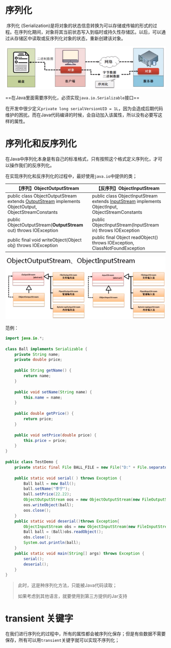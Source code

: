 # 序列化

​	序列化 (Serialization)是将对象的状态信息转换为可以存储或传输的形式的过程。在序列化期间，对象将其当前状态写入到临时或持久性存储区。以后，可以通过从存储区中读取或反序列化对象的状态，重新创建该对象。

![1565057937865](assets/1565057937865.png)

​	==在Java里面需要序列化，必须实现`java.io.Serializable`接口==

​	在开发中很少定义`private long serialVersionUID = 1L`，因为会造成后期代码维护的困扰。而在Java代码编译的时候，会自动加入该属性，所以没有必要写这样的属性。

# 序列化和反序列化

​	在Java中序列化本身是有自己的标准格式，只有按照这个格式定义序列化，才可以操作我们的反序列化。

​	在实现序列化和反序列化的过程中，最好使用`java.io`中提供的类；

| **【序列】ObjectOutputStream**                               | 【反序列】ObjectInputStream                                  |
| ------------------------------------------------------------ | ------------------------------------------------------------ |
| public class ObjectOutputStream extends <u>OutputStream</u> implements ObjectOutput, ObjectStreamConstants | public class ObjectInputStream extends <u>InputStream</u> implements ObjectInput, ObjectStreamConstants |
| public ObjectOutputStream(**OutputStream** out)                    throws IOException | public ObjectInputStream(InputStream in)                   throws IOException |
| public final void writeObject(Object obj) throws IOException | public final Object readObject() throws IOException, ClassNotFoundException |

![1565059150114](assets/1565059150114.png)

范例：

```java
import java.io.*;

class Ball implements Serializable {
    private String name;
    private double price;

    public String getName() {
        return name;
    }

    public void setName(String name) {
        this.name = name;
    }

    public double getPrice() {
        return price;
    }

    public void setPrice(double price) {
        this.price = price;
    }
}

public class TestDemo {
    private static final File BALL_FILE = new File("D:" + File.separator + "ball.ser");

    public static void serial( ) throws Exception {
        Ball ball = new Ball();
        ball.setName("李宁");
        ball.setPrice(22.22);
        ObjectOutputStream oos = new ObjectOutputStream(new FileOutputStream(BALL_FILE));
        oos.writeObject(ball);
        oos.close();
    }
    public static void deserial()throws Exception{
        ObjectInputStream obs = new ObjectInputStream(new FileInputStream(BALL_FILE));
        Ball ball = (Ball)obs.readObject();
        obs.close();
        System.out.println(ball);
    }
    public static void main(String[] args) throws Exception {
        serial();
        deserial();
    }
}

```

> 此时，这是种序列化方法，只能被Java代码读取；
>
> 如果考虑到其他语言，就要使用到第三方提供的Jar支持

# transient 关键字

在我们进行序列化的过程中，所有的属性都会被序列化保存；但是有些数据不需要保存，所有可以用`transient`关键字就可以实现不序列化；

​         